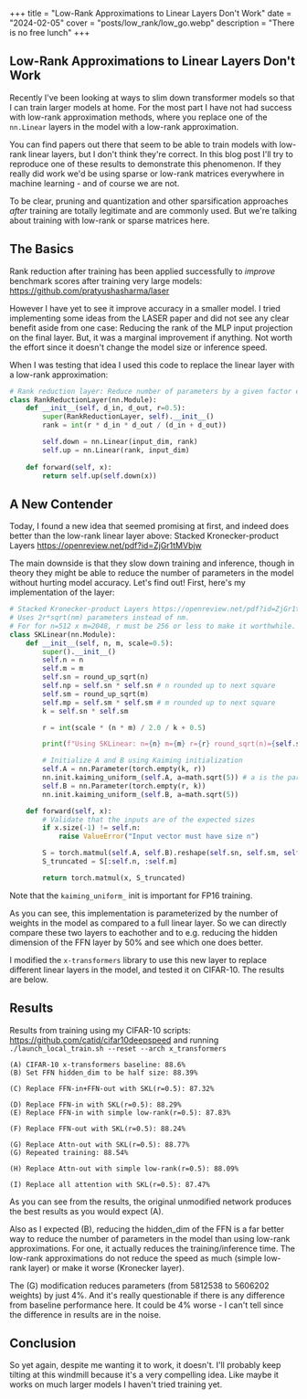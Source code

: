 +++
title = "Low-Rank Approximations to Linear Layers Don't Work"
date = "2024-02-05"
cover = "posts/low_rank/low_go.webp"
description = "There is no free lunch"
+++


## Low-Rank Approximations to Linear Layers Don't Work

Recently I've been looking at ways to slim down transformer models so that I can train larger models at home.  For the most part I have not had success with low-rank approximation methods, where you replace one of the `nn.Linear` layers in the model with a low-rank approximation.

You can find papers out there that seem to be able to train models with low-rank linear layers, but I don't think they're correct.  In this blog post I'll try to reproduce one of these results to demonstrate this phenomenon.  If they really did work we'd be using sparse or low-rank matrices everywhere in machine learning - and of course we are not.

To be clear, pruning and quantization and other sparsification approaches *after* training are totally legitimate and are commonly used.  But we're talking about training with low-rank or sparse matrices here.


## The Basics

Rank reduction after training has been applied successfully to *improve* benchmark scores after training very large models: https://github.com/pratyushasharma/laser

However I have yet to see it improve accuracy in a smaller model.  I tried implementing some ideas from the LASER paper and did not see any clear benefit aside from one case: Reducing the rank of the MLP input projection on the final layer.  But, it was a marginal improvement if anything.  Not worth the effort since it doesn't change the model size or inference speed.

When I was testing that idea I used this code to replace the linear layer with a low-rank approximation:

```python
# Rank reduction layer: Reduce number of parameters by a given factor e.g. 0.5 = 50% smaller model.
class RankReductionLayer(nn.Module):
    def __init__(self, d_in, d_out, r=0.5):
        super(RankReductionLayer, self).__init__()
        rank = int(r * d_in * d_out / (d_in + d_out))

        self.down = nn.Linear(input_dim, rank)
        self.up = nn.Linear(rank, input_dim)
    
    def forward(self, x):
        return self.up(self.down(x))
```


## A New Contender

Today, I found a new idea that seemed promising at first, and indeed does better than the low-rank linear layer above: Stacked Kronecker-product Layers https://openreview.net/pdf?id=ZjGr1tMVbjw

The main downside is that they slow down training and inference, though in theory they might be able to reduce the number of parameters in the model without hurting model accuracy.  Let's find out!  First, here's my implementation of the layer:

```python
# Stacked Kronecker-product Layers https://openreview.net/pdf?id=ZjGr1tMVbjw
# Uses 2r*sqrt(nm) parameters instead of nm.
# For for n=512 x m=2048, r must be 256 or less to make it worthwhile.
class SKLinear(nn.Module):
    def __init__(self, n, m, scale=0.5):
        super().__init__()
        self.n = n
        self.m = m
        self.sn = round_up_sqrt(n)
        self.np = self.sn * self.sn # n rounded up to next square
        self.sm = round_up_sqrt(m)
        self.mp = self.sm * self.sm # m rounded up to next square
        k = self.sn * self.sm

        r = int(scale * (n * m) / 2.0 / k + 0.5)

        print(f"Using SKLinear: n={n} m={m} r={r} round_sqrt(n)={self.sn} round_sqrt(m)={self.sm} n'={self.np} m'={self.mp} k={k} reduction={(2 * r * k) * 100.0 / (n * m)}%")

        # Initialize A and B using Kaiming initialization
        self.A = nn.Parameter(torch.empty(k, r))
        nn.init.kaiming_uniform_(self.A, a=math.sqrt(5)) # a is the parameter for the ReLU
        self.B = nn.Parameter(torch.empty(r, k))
        nn.init.kaiming_uniform_(self.B, a=math.sqrt(5))

    def forward(self, x):
        # Validate that the inputs are of the expected sizes
        if x.size(-1) != self.n:
            raise ValueError("Input vector must have size n")

        S = torch.matmul(self.A, self.B).reshape(self.sn, self.sm, self.sn, self.sm).transpose(1, 2).reshape(self.np, self.mp)
        S_truncated = S[:self.n, :self.m]

        return torch.matmul(x, S_truncated)
```

Note that the `kaiming_uniform_` init is important for FP16 training.

As you can see, this implementation is parameterized by the number of weights in the model as compared to a full linear layer.  So we can directly compare these two layers to eachother and to e.g. reducing the hidden dimension of the FFN layer by 50% and see which one does better.

I modified the `x-transformers` library to use this new layer to replace different linear layers in the model, and tested it on CIFAR-10.  The results are below.


## Results

Results from training using my CIFAR-10 scripts: https://github.com/catid/cifar10deepspeed and running `./launch_local_train.sh --reset --arch x_transformers`

```
(A) CIFAR-10 x-transformers baseline: 88.6%
(B) Set FFN hidden_dim to be half size: 88.39%

(C) Replace FFN-in+FFN-out with SKL(r=0.5): 87.32% 

(D) Replace FFN-in with SKL(r=0.5): 88.29%
(E) Replace FFN-in with simple low-rank(r=0.5): 87.83% 

(F) Replace FFN-out with SKL(r=0.5): 88.24% 

(G) Replace Attn-out with SKL(r=0.5): 88.77%
(G) Repeated training: 88.54%

(H) Replace Attn-out with simple low-rank(r=0.5): 88.09% 

(I) Replace all attention with SKL(r=0.5): 87.47% 
```

As you can see from the results, the original unmodified network produces the best results as you would expect (A).

Also as I expected (B), reducing the hidden_dim of the FFN is a far better way to reduce the number of parameters in the model than using low-rank approximations.  For one, it actually reduces the training/inference time.  The low-rank approximations do not reduce the speed as much (simple low-rank layer) or make it worse (Kronecker layer).

The (G) modification reduces parameters (from 5812538 to 5606202 weights) by just 4%.  And it's really questionable if there is any difference from baseline performance here.  It could be 4% worse - I can't tell since the difference in results are in the noise.


## Conclusion

So yet again, despite me wanting it to work, it doesn't.  I'll probably keep tilting at this windmill because it's a very compelling idea.  Like maybe it works on much larger models I haven't tried training yet.
